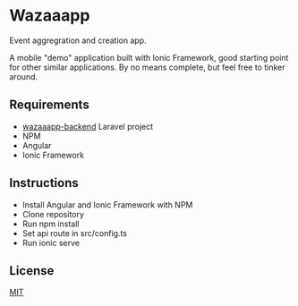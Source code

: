 # Wazaaapp
Event aggregration and creation app. 

A mobile "demo" application built with Ionic Framework, good starting point for other similar applications.
By no means complete, but feel free to tinker around.

## Requirements
- [wazaaapp-backend](https://github.com/ahrekim/wazaaapp-backend) Laravel project
- NPM
- Angular
- Ionic Framework

## Instructions
- Install Angular and Ionic Framework with NPM
- Clone repository
- Run npm install
- Set api route in src/config.ts
- Run ionic serve

## License
[MIT](https://choosealicense.com/licenses/mit/)
